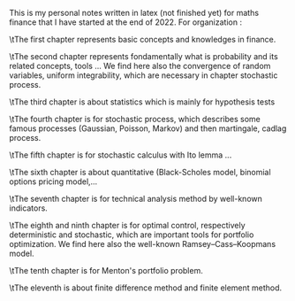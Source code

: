 This is my personal notes written in latex (not finished yet) for maths finance that I have started at the end of 2022. For organization :

\tThe first chapter represents basic concepts and knowledges in finance.

\tThe second chapter represents fondamentally what is probability and its related concepts, tools ... We find here also the convergence of random variables, uniform integrability, which are necessary in chapter stochastic process.

\tThe third chapter is about statistics which is mainly for hypothesis tests

\tThe fourth chapter is for stochastic process, which describes some famous processes (Gaussian, Poisson, Markov) and then martingale, cadlag process.

\tThe fifth chapter is for stochastic calculus with Ito lemma ...

\tThe sixth chapter is about quantitative (Black-Scholes model, binomial options pricing model,...

\tThe seventh chapter is for technical analysis method by well-known indicators.

\tThe eighth and ninth chapter is for optimal control, respectively deterministic and stochastic, which are important tools for portfolio optimization. We find here also the well-known Ramsey–Cass–Koopmans model. 

\tThe tenth chapter is for Menton's portfolio problem.

\tThe eleventh is about finite difference method and finite element method. 
